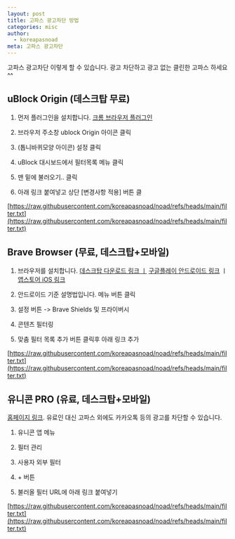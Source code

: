 ```yaml
---
layout: post
title: 고파스 광고차단 방법
categories: misc
author:
  - koreapasnoad
meta: 고파스 광고차단
---
```

고파스 광고차단 이렇게 할 수 있습니다. 광고 차단하고 광고 없는 클린한 고파스 하세요 ^^

## uBlock Origin (데스크탑 무료)

1.  먼저 플러그인을 설치합니다. [크롬 브라우저 플러그인](https://chromewebstore.google.com/detail/cjpalhdlnbpafiamejdnhcphjbkeiagm?utm_source=item-share-cb)
    
2.  브라우저 주소창 ublock Origin 아이콘 클릭
    
3.  (톱니바퀴모양 아이콘) 설정 클릭
    
4.  uBlock 대시보드에서 필터목록 메뉴 클릭
    
5.  맨 밑에 불러오기.. 클릭
    
6.  아래 링크 붙여넣고 상단 \[변경사항 적용\] 버튼 클
    

[https://raw.githubusercontent.com/koreapasnoad/noad/refs/heads/main/filter.txt](https://raw.githubusercontent.com/koreapasnoad/noad/refs/heads/main/filter.txt)

## Brave Browser (무료, 데스크탑+모바일)

1.  브라우저를 설치합니다. [데스크탑 다운로드 링크 ㅣ](https://brave.com/ko/download/) [구글플레이 안드로이드 링크](https://play.google.com/store/apps/details?id=com.brave.browser&hl=ko) ㅣ [앱스토어 iOS 링크](https://apps.apple.com/kr/app/brave-browser-private-web/id1052879175?l=en-GB)
    
2.  안드로이드 기준 설명법입니다. 메뉴 버튼 클릭
    
3.  설정 버튼 -> Brave Shields 및 프라이버시
    
4.  콘텐츠 필터링
    
5.  맞춤 필터 목록 추가 버튼 클릭후 아래 링크 추가
    

[https://raw.githubusercontent.com/koreapasnoad/noad/refs/heads/main/filter.txt](https://raw.githubusercontent.com/koreapasnoad/noad/refs/heads/main/filter.txt)

## 유니콘 PRO (유료, 데스크탑+모바일)

[홈페이지 링크](https://getunicorn.app/ko). 유료인 대신 고파스 외에도 카카오톡 등의 광고를 차단할 수 있습니다.

1.  유니콘 앱 메뉴
    
2.  필터 관리
    
3.  사용자 외부 필터
    
4.  \+ 버튼
    
5.  불러올 필터 URL에 아래 링크 붙여넣기
    

[https://raw.githubusercontent.com/koreapasnoad/noad/refs/heads/main/filter.txt](https://raw.githubusercontent.com/koreapasnoad/noad/refs/heads/main/filter.txt)